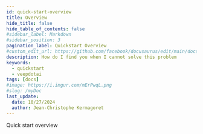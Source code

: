 ```yaml
---
id: quick-start-overview
title: Overview
hide_title: false
hide_table_of_contents: false
#sidebar_label: Markdown
#sidebar_position: 3
pagination_label: Quickstart Overview
#custom_edit_url: https://github.com/facebook/docusaurus/edit/main/docs/api-doc-markdown.md
description: How do I find you when I cannot solve this problem
keywords:
  - quickstart
  - veepdotai
tags: [docs]
#image: https://i.imgur.com/mErPwqL.png
#slug: /myDoc
last_update:
  date: 10/27/2024
  author: Jean-Christophe Kermagoret
---
```


Quick start overview
